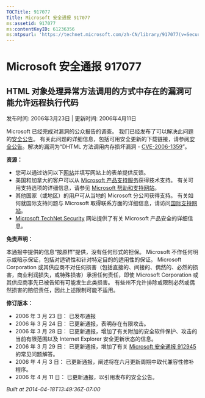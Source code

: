 ```yaml
---
TOCTitle: 917077
Title: Microsoft 安全通报 917077
ms:assetid: 917077
ms:contentKeyID: 61236356
ms:mtpsurl: 'https://technet.microsoft.com/zh-CN/library/917077(v=Security.10)'
---
```


Microsoft 安全通报 917077
=========================

HTML 对象处理异常方法调用的方式中存在的漏洞可能允许远程执行代码
---------------------------------------------------------------

发布时间: 2006年3月23日 | 更新时间: 2006年4月11日

Microsoft 已经完成对漏洞的公众报告的调查。 我们已经发布了可以解决此问题的[安全公告](https://go.microsoft.com/fwlink/?linkid=62568)。 有关此问题的详细信息，包括可用安全更新的下载链接，请参阅[安全公告](https://go.microsoft.com/fwlink/?linkid=62568)。解决的漏洞为“DHTML 方法调用内存损坏漏洞 - [CVE-2006-1359](https://www.cve.mitre.org/cgi-bin/cvename.cgi?name=cve-2006-1359)”。

**资源：**

-   您可以通过访问以下[网站](https://support.microsoft.com/common/survey.aspx?scid=sw;en;1257&amp;showpage=1&amp;ws=technet&amp;sd=tech)并填写网站上的表单提供反馈。
-   美国和加拿大的客户可以从 [Microsoft 产品支持服务](https://go.microsoft.com/fwlink/?linkid=21131)获得技术支持。 有关可用支持选项的详细信息，请参见 [Microsoft 帮助和支持网站](https://support.microsoft.com/default.aspx?ln=zh-cn)。
-   其他国家（或地区）的用户可从当地的 Microsoft 分公司获得支持。 有关如何就国际支持问题与 Microsoft 取得联系方面的详细信息，请访问[国际支持网站](https://go.microsoft.com/fwlink/?linkid=21155)。
-   [Microsoft TechNet Security](https://go.microsoft.com/fwlink/?linkid=21132) 网站提供了有关 Microsoft 产品安全的详细信息。

**免责声明：**

本通报中提供的信息“按原样”提供，没有任何形式的担保。 Microsoft 不作任何明示或暗示保证，包括对适销性和针对特定目的的适用性的保证。 Microsoft Corporation 或其供应商不对任何损害（包括直接的、间接的、偶然的、必然的损害，商业利润损失，或特殊损害）承担任何责任，即使 Microsoft Corporation 或其供应商事先已被告知有可能发生此类损害。 有些州不允许排除或限制必然或偶然损害的赔偿责任，因此上述限制可能不适用。

**修订版本：**

-   2006 年 3 月 23 日： 已发布通报
-   2006 年 3 月 24 日： 已更新通报，表明存在有限攻击。
-   2006 年 3 月 28 日： 已更新通报，增加了有关附加的安全软件保护、攻击的当前有限范围以及 Internet Explorer 安全更新状态的信息。
-   2006 年 3 月 29 日： 已更新通报，增加了有关 [Microsoft 安全通报 912945](https://technet.microsoft.com/security/advisory/912945) 的常见问题解答。
-   2006 年 4 月 3 日： 已更新通报，阐述将在六月更新周期中取代兼容性修补程序。
-   2006 年 4 月 11 日： 已更新通报，以引用发布的安全公告。

*Built at 2014-04-18T13:49:36Z-07:00*
